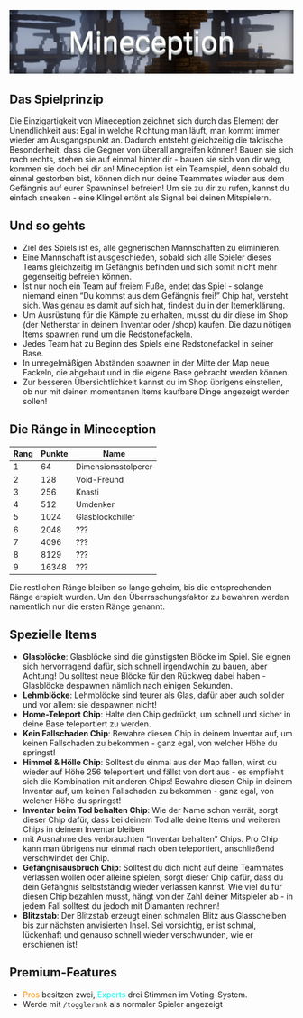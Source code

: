 ![Mineception](img/Mineception.png)

## Das Spielprinzip
Die Einzigartigkeit von Mineception zeichnet sich durch das Element der Unendlichkeit aus: Egal in welche Richtung man läuft, man kommt immer wieder am Ausgangspunkt an.
Dadurch entsteht gleichzeitig die taktische Besonderheit, dass die Gegner von überall angreifen können! Bauen sie sich nach rechts, stehen sie auf einmal hinter dir - 
bauen sie sich von dir weg, kommen sie doch bei dir an! Mineception ist ein Teamspiel, denn sobald du einmal gestorben bist, können dich nur deine Teammates wieder 
aus dem Gefängnis auf eurer Spawninsel befreien! Um sie zu dir zu rufen, kannst du einfach sneaken - eine Klingel ertönt als Signal bei deinen Mitspielern.

## Und so gehts
- Ziel des Spiels ist es, alle gegnerischen Mannschaften zu eliminieren. 
- Eine Mannschaft ist ausgeschieden, sobald sich alle Spieler dieses Teams gleichzeitig im Gefängnis befinden und sich somit nicht mehr gegenseitig befreien können. 
- Ist nur noch ein Team auf freiem Fuße, endet das Spiel - solange niemand einen “Du kommst aus dem Gefängnis frei!” Chip hat, versteht sich. Was genau es damit auf sich hat, findest du in der Itemerklärung.
- Um Ausrüstung für die Kämpfe zu erhalten, musst du dir diese im Shop (der Netherstar in deinem Inventar oder /shop) kaufen. Die dazu nötigen Items spawnen rund um die Redstonefackeln.
- Jedes Team hat zu Beginn des Spiels eine Redstonefackel in seiner Base.
- In unregelmäßigen Abständen spawnen in der Mitte der Map neue Fackeln, die abgebaut und in die eigene Base gebracht werden können.
- Zur besseren Übersichtlichkeit kannst du im Shop übrigens einstellen, ob nur mit deinen momentanen Items kaufbare Dinge angezeigt werden sollen!

## Die Ränge in Mineception

| Rang | Punkte | Name |
| ------ | ------ | ------ |
| 1 | 64 | Dimensionsstolperer |
| 2 | 128 | Void-Freund |
| 3 | 256 | Knasti |
| 4 | 512 | Umdenker |
| 5 | 1024 | Glasblockchiller |
| 6 | 2048 | ??? |
| 7 | 4096 | ??? |
| 8 | 8129 | ??? |
| 9 | 16348 | ??? |

Die restlichen Ränge bleiben so lange geheim, bis die entsprechenden Ränge erspielt wurden. Um den Überraschungsfaktor zu bewahren werden namentlich nur die ersten Ränge genannt. 

## Spezielle Items
- <strong>Glasblöcke</strong>: Glasblöcke sind die günstigsten Blöcke im Spiel. Sie eignen sich hervorragend dafür, sich schnell irgendwohin zu bauen, aber Achtung! 
Du solltest neue Blöcke für den Rückweg dabei haben - Glasblöcke despawnen nämlich nach einigen Sekunden.
- <strong>Lehmblöcke</strong>: Lehmblöcke sind teurer als Glas, dafür aber auch solider und vor allem: sie despawnen nicht!
- <strong>Home-Teleport Chip</strong>: Halte den Chip gedrückt, um schnell und sicher in deine Base teleportiert zu werden.
- <strong>Kein Fallschaden Chip</strong>: Bewahre diesen Chip in deinem Inventar auf, um keinen Fallschaden zu bekommen - ganz egal, von welcher Höhe du springst!
- <strong>Himmel & Hölle Chip</strong>: Solltest du einmal aus der Map fallen, wirst du wieder auf Höhe 256 teleportiert und fällst von dort aus - es empfiehlt sich die Kombination mit anderen Chips! 
Bewahre diesen Chip in deinem Inventar auf, um keinen Fallschaden zu bekommen - ganz egal, von welcher Höhe du springst!
- <strong>Inventar beim Tod behalten Chip</strong>: Wie der Name schon verrät, sorgt dieser Chip dafür, dass bei deinem Tod alle deine Items und weiteren Chips in deinem Inventar bleiben 
- mit Ausnahme des verbrauchten “Inventar behalten” Chips. Pro Chip kann man übrigens nur einmal nach oben teleportiert, anschließend verschwindet der Chip.
- <strong>Gefängnisausbruch Chip</strong>: Solltest du dich nicht auf deine Teammates verlassen wollen oder alleine spielen, sorgt dieser Chip dafür, dass du dein Gefängnis selbstständig wieder verlassen kannst. 
Wie viel du für diesen Chip bezahlen musst, hängt von der Zahl deiner Mitspieler ab - in jedem Fall solltest du jedoch mit Diamanten rechnen!
- <strong>Blitzstab</strong>: Der Blitzstab erzeugt einen schmalen Blitz aus Glasscheiben bis zur nächsten anvisierten Insel. Sei vorsichtig, er ist schmal, lückenhaft und genauso schnell wieder verschwunden, wie er erschienen ist!

## Premium-Features
- <span style="color:#F99500">Pros</span> besitzen zwei, <span style="color:#00F9EC">Experts</span> drei Stimmen im Voting-System.
- Werde mit `/togglerank` als normaler Spieler angezeigt